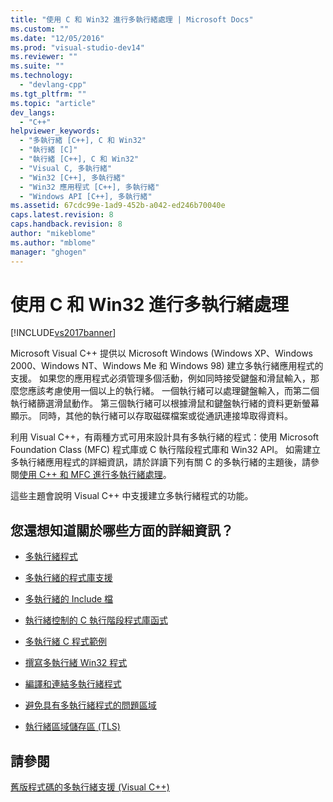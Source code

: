 ```yaml
---
title: "使用 C 和 Win32 進行多執行緒處理 | Microsoft Docs"
ms.custom: ""
ms.date: "12/05/2016"
ms.prod: "visual-studio-dev14"
ms.reviewer: ""
ms.suite: ""
ms.technology: 
  - "devlang-cpp"
ms.tgt_pltfrm: ""
ms.topic: "article"
dev_langs: 
  - "C++"
helpviewer_keywords: 
  - "多執行緒 [C++], C 和 Win32"
  - "執行緒 [C]"
  - "執行緒 [C++], C 和 Win32"
  - "Visual C, 多執行緒"
  - "Win32 [C++], 多執行緒"
  - "Win32 應用程式 [C++], 多執行緒"
  - "Windows API [C++], 多執行緒"
ms.assetid: 67cdc99e-1ad9-452b-a042-ed246b70040e
caps.latest.revision: 8
caps.handback.revision: 8
author: "mikeblome"
ms.author: "mblome"
manager: "ghogen"
---
```

# 使用 C 和 Win32 進行多執行緒處理
[!INCLUDE[vs2017banner](../assembler/inline/includes/vs2017banner.md)]

Microsoft Visual C\+\+ 提供以 Microsoft Windows \(Windows XP、Windows 2000、Windows NT、Windows Me 和 Windows 98\) 建立多執行緒應用程式的支援。  如果您的應用程式必須管理多個活動，例如同時接受鍵盤和滑鼠輸入，那麼您應該考慮使用一個以上的執行緒。  一個執行緒可以處理鍵盤輸入，而第二個執行緒篩選滑鼠動作。  第三個執行緒可以根據滑鼠和鍵盤執行緒的資料更新螢幕顯示。  同時，其他的執行緒可以存取磁碟檔案或從通訊連接埠取得資料。  
  
 利用 Visual C\+\+，有兩種方式可用來設計具有多執行緒的程式：使用 Microsoft Foundation Class \(MFC\) 程式庫或 C 執行階段程式庫和 Win32 API。  如需建立多執行緒應用程式的詳細資訊，請於詳讀下列有關 C 的多執行緒的主題後，請參閱[使用 C\+\+ 和 MFC 進行多執行緒處理](../parallel/multithreading-with-cpp-and-mfc.md)。  
  
 這些主題會說明 Visual C\+\+ 中支援建立多執行緒程式的功能。  
  
## 您還想知道關於哪些方面的詳細資訊？  
  
-   [多執行緒程式](../parallel/multithread-programs.md)  
  
-   [多執行緒的程式庫支援](../parallel/library-support-for-multithreading.md)  
  
-   [多執行緒的 Include 檔](../parallel/include-files-for-multithreading.md)  
  
-   [執行緒控制的 C 執行階段程式庫函式](../parallel/c-run-time-library-functions-for-thread-control.md)  
  
-   [多執行緒 C 程式範例](../parallel/sample-multithread-c-program.md)  
  
-   [撰寫多執行緒 Win32 程式](../parallel/writing-a-multithreaded-win32-program.md)  
  
-   [編譯和連結多執行緒程式](../parallel/compiling-and-linking-multithread-programs.md)  
  
-   [避免具有多執行緒程式的問題區域](../parallel/avoiding-problem-areas-with-multithread-programs.md)  
  
-   [執行緒區域儲存區 \(TLS\)](../parallel/thread-local-storage-tls.md)  
  
## 請參閱  
 [舊版程式碼的多執行緒支援 \(Visual C\+\+\)](../parallel/multithreading-support-for-older-code-visual-cpp.md)